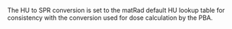 The HU to SPR conversion is set to the matRad default HU lookup table for consistency with the conversion used for dose calculation by the PBA.
